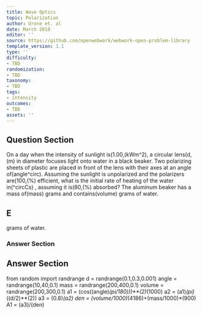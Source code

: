 ```yaml
---
title: Wave Optics
topic: Polarization
author: Urone et. al
date: March 2018
editor: ''
source: https://github.com/openwebwork/webwork-open-problem-library
template_version: 1.1
type: ''
difficulty:
- TBD
randomization:
- TBD
taxonomy:
- TBD
tags:
- intensity
outcomes:
- TBD
assets: ''
---
```


## Question Section 

On a day when the intensity of sunlight is(1.00,(kWm^2), a circular lens(d,(m) in diameter focuses light onto water in a black beaker. Two polarizing sheets of plastic are placed in front of the lens with their axes at an angle of(angle^circ). Assuming the sunlight is unpolarized and the polarizers are(100,(%)  efficient, what is the initial rate of heating of the water in(^circCs) , assuming it is(80,(%)  absorbed? The aluminum beaker has a mass of(mass) grams and contains(volume) grams of water.

## E
grams of water.
### Answer Section


## Answer Section

from random import randrange
d = randrange(0.1,0.3,0.001)
angle = randrange(10,40,0.1)
mass = randrange(200,400,0.1)
volume = randrange(200,300,0.1)
a1 = (cos((angle)*(pi/180)))**(2)*(1000)
a2 = (a1)*(pi)*((d/2)**(2))
a3 = (0.8)*(a2)
den = (volume/1000)*(4186)+(mass/1000)*(900)
A1 = (a3)/(den)